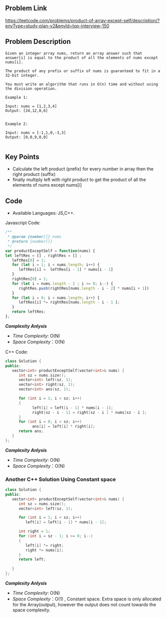 ## Problem Link

https://leetcode.com/problems/product-of-array-except-self/description/?envType=study-plan-v2&envId=top-interview-150

## Problem Description

```
Given an integer array nums, return an array answer such that answer[i] is equal to the product of all the elements of nums except nums[i].

The product of any prefix or suffix of nums is guaranteed to fit in a 32-bit integer.

You must write an algorithm that runs in O(n) time and without using the division operation.

Example 1:

Input: nums = [1,2,3,4]
Output: [24,12,8,6]


Example 2:

Input: nums = [-1,1,0,-3,3]
Output: [0,0,9,0,0]


```
## Key Points

- Calculate the left product (prefix) for every number in array then the right product (suffix)
- finally multiply left with right product to get the product of all the elements of nums except nums[i]

## Code

- Available Languages: JS,C++.

Javascript Code:

```js
/**
 * @param {number[]} nums
 * @return {number[]}
 */
var productExceptSelf = function(nums) {
let leftRes = [] , rightRes = [] ;
   leftRes[0] = 1;
   for (let i = 1; i < nums.length; i++) {
      leftRes[i] =  leftRes[i - 1] * nums[i - 1]
   }
   rightRes[0] = 1;
   for (let i = nums.length - 2 ; i >= 0; i--) {
      rightRes.push(rightRes[nums.length - i - 2] * nums[i + 1])   
   }
   for (let i = 0; i < nums.length; i++) {
      leftRes[i] *= rightRes[nums.length - i - 1 ];
   }
   return leftRes;
};
```
**_Complexity Anlysis_**

- _Time Complexity_: O(N)
- _Space Complexity_：O(N)


C++ Code:

```cpp
class Solution {
public:
   vector<int> productExceptSelf(vector<int>& nums) {
      int sz = nums.size();
      vector<int> left(sz, 1);
      vector<int> right(sz, 1);
      vector<int> ans(sz, 1);

      for (int i = 1; i < sz; i++)
      {
            left[i] = left[i - 1] * nums[i - 1];
            right[sz - i - 1] = right[sz - i ] * nums[sz - i ];
      }
      for (int i = 0; i < sz; i++)
            ans[i] = left[i] * right[i];
      return ans;
   }
};
```

**_Complexity Anlysis_**

- _Time Complexity_: O(N)
- _Space Complexity_：O(N)

### Another C++ Solution Using Constant space
```cpp
class Solution {
public:
   vector<int> productExceptSelf(vector<int>& nums) {
      int sz = nums.size();
      vector<int> left(sz, 1);

      for (int i = 1; i < sz; i++)
         left[i] = left[i - 1] * nums[i - 1];

      int right = 1;
      for (int i = sz - 1; i >= 0; i--)
      {
         left[i] *= right;
         right *= nums[i];
      }
      return left;
   
   }
};
```

**_Complexity Anlysis_**

- _Time Complexity_: O(N)
- _Space Complexity_：O(1) , Constant space. Extra space is only allocated for the Array(output), however the
output does not count towards the space complexity.